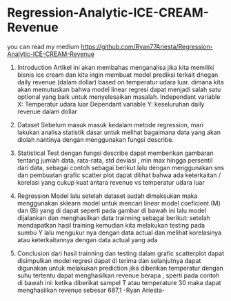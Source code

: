 # Regression-Analytic-ICE-CREAM-Revenue
you can read my medium https://github.com/Ryan77Ariesta/Regression-Analytic-ICE-CREAM-Revenue
1. Introduction
Artikel ini akan membahas menganalisa jika kita memiliki bisnis ice cream dan kita ingin membuat model prediksi terkait dnegan daily revenue (dalam dollar) based on temperatur udara luar. dimana kita akan memutuskan bahwa model linear regresi dapat menjadi salah satu optional yang baik untuk menyelesaikan masalah.
Independant variable X: Temperatur udara luar
Dependant variable Y: keseluruhan daily revenue dalam dollar

2. Dataset
Sebelum masuk masuk kedalam metode regression, mari lakukan analisa statistik dasar untuk melihat bagaimana data yang akan diolah nantinya dengan menggunakan fungsi describe.
3. Statistical Test
dengan fungsi describe dapat memberikan gambaran tentang jumlah data, rata-rata, std deviasi , min max hingga persentil dari data, sebagai contoh sebagai berikut
lalu dengan menggunakan sns dan pembuatan grafic scatter plot dapat dilihat bahwa ada keterkaitan / korelasi yang cukup kuat antara revenue vs temperatur udara luar

4. Regression Model
lalu setelah dataset sudah dimaksukan maka menggunakan sklearn model untuk mencari linear model coeficient (M) dan (B) yang di dapat seperti pada gambar di bawah ini
lalu model dijalankan dan menghasilkan data trainning sebagai berikut:
setelah mendapatkan hasil training kemudian kita melakukan testing pada sumbu Y lalu mengukur nya dengan data actual dan melihat korelasinya atau keterkaitannya dengan data actual yang ada 
5. Conclusion
dari hasil trainning dan testing dalam grafic scatterplot dapat disimpulkan model regresi dapat di terima dan selanjutnya dapat digunakan untuk melakukan prediction jika diberikan temperatur dengan suhu tertentu dapat menghasilkan revenue berapa , sperti pada contoh di bawah ini:
ketika diberikat sampel T atau temperature 30 maka dapat menghasilkan revenue sebesar 687,1
-Ryan Ariesta-
